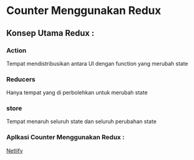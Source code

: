 # Counter Menggunakan Redux

## Konsep Utama Redux :

### Action
Tempat mendistribusikan antara UI dengan function yang merubah state
### Reducers
Hanya tempat yang di perbolehkan untuk merubah state
### store
Tempat menaruh seluruh state dan seluruh perubahan state

### Aplkasi Counter Menggunakan Redux :
[Netlify](reduxcounter-reactjs.netlify.app)
